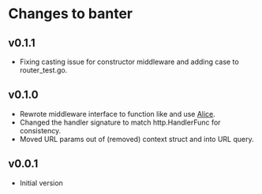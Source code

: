 # Changes to banter

## v0.1.1
* Fixing casting issue for constructor middleware and adding case to
  router_test.go.

## v0.1.0
* Rewrote middleware interface to function like and use
  [Alice](https://github.com/justinas/alice).
* Changed the handler signature to match http.HandlerFunc for consistency.
* Moved URL params out of (removed) context struct and into URL query.

## v0.0.1
* Initial version
